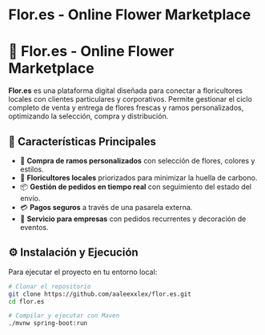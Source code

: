 # Flor.es - Online Flower Marketplace
# 🌸 Flor.es - Online Flower Marketplace

**Flor.es** es una plataforma digital diseñada para conectar a floricultores locales con clientes particulares y corporativos. Permite gestionar el ciclo completo de venta y entrega de flores frescas y ramos personalizados, optimizando la selección, compra y distribución.

## 🚀 Características Principales
- 🌿 **Compra de ramos personalizados** con selección de flores, colores y estilos.
- 📍 **Floricultores locales** priorizados para minimizar la huella de carbono.
- 📦 **Gestión de pedidos en tiempo real** con seguimiento del estado del envío.
- 💳 **Pagos seguros** a través de una pasarela externa.
- 🏢 **Servicio para empresas** con pedidos recurrentes y decoración de eventos.

## ⚙️ Instalación y Ejecución
Para ejecutar el proyecto en tu entorno local:

```bash
# Clonar el repositorio
git clone https://github.com/aaleexxlex/flor.es.git
cd flor.es

# Compilar y ejecutar con Maven
./mvnw spring-boot:run
